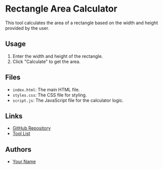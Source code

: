 # Rectangle Area Calculator

This tool calculates the area of a rectangle based on the width and height provided by the user.

## Usage

1. Enter the width and height of the rectangle.
2. Click "Calculate" to get the area.

## Files

- `index.html`: The main HTML file.
- `styles.css`: The CSS file for styling.
- `script.js`: The JavaScript file for the calculator logic.

## Links

- [GitHub Repository](https://github.com/rtk2023/riki)
- [Tool List](https://rtk2023.github.io/riki/)

## Authors

- [Your Name](https://github.com/IT-Waffle)
